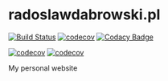 # radoslawdabrowski.pl
[![Build Status](https://img.shields.io/travis/radoslawdabrowski/radoslawdabrowski.pl.svg?style=for-the-badge&logo=travis-ci)](https://travis-ci.org/radoslawdabrowski/radoslawdabrowski.pl)
[![codecov](https://img.shields.io/codecov/c/github/radoslawdabrowski/radoslawdabrowski.pl.svg?style=for-the-badge&logo=codecov)](https://codecov.io/gh/radoslawdabrowski/radoslawdabrowski.pl)
[![Codacy Badge](https://img.shields.io/codacy/grade/1c62399428984d73aab453661935957d.svg?style=for-the-badge&logo=codacy)](https://www.codacy.com/app/radoslawdabrowski/radoslawdabrowski.pl?utm_source=github.com&amp;utm_medium=referral&amp;utm_content=radoslawdabrowski/radoslawdabrowski.pl&amp;utm_campaign=Badge_Grade)

[![codecov](https://img.shields.io/github/languages/top/radoslawdabrowski/radoslawdabrowski.pl.svg?style=for-the-badge&logo=github)](https://github.com/radoslawdabrowski/radoslawdabrowski.pl)
[![codecov](https://img.shields.io/github/languages/count/radoslawdabrowski/radoslawdabrowski.pl.svg?style=for-the-badge&logo=github)](https://github.com/radoslawdabrowski/radoslawdabrowski.pl)

My personal website
